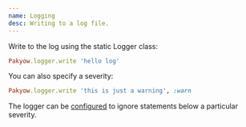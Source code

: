 ```yaml
---
name: Logging
desc: Writing to a log file.
---
```


Write to the log using the static Logger class:

```ruby
Pakyow.logger.write 'hello log'
```

You can also specify a severity:

```ruby
Pakyow.logger.write 'this is just a warning', :warn
```

The logger can be [configured](/docs/config) to ignore statements below a particular severity.
